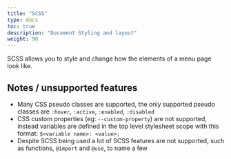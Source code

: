 ```yaml
---
title: "SCSS"
type: docs
toc: true
description: "Document Styling and layout"
weight: 90
---
```


SCSS allows you to style and change how the elements of a menu page look like.

## Notes / unsupported features
- Many CSS pseudo classes are supported, the only supported pseudo classes are
  `:hover`, `:active`, `:enabled`, `:disabled`
- CSS custom properties (eg: `--custom-property`) are not supported, instead 
  variables are defined in the top level stylesheet scope with this format:
  `$<variable name>: <value>;`
- Despite SCSS being used a lot of SCSS features are not supported, such as 
  functions, `@import` and `@use`, to name a few